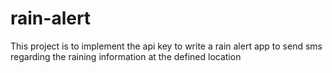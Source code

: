 # rain-alert
This project is to implement the api key to write a rain alert app to send sms regarding the raining information at the defined location
